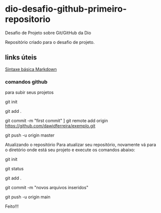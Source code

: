 # dio-desafio-github-primeiro-repositorio
Desafio de Projeto sobre Git/GitHub da Dio

Repositório criado para o desafio de projeto.

## links úteis 
[Sintaxe básica Markdown](https://www.markdownguide.org/)

### comandos github
para subir seus projetos

git init

git add .

git commit -m "first commit"
]
git remote add origin https://github.com/dawidferreira/exemplo.git

git push -u origin master

Atualizando o repositório
Para atualizar seu repositório, novamente vá para o diretório onde está seu projeto e execute os comandos abaixo:

git init

git status

git add .

git commit -m "novos arquivos inseridos"

git push -u origin main

Feito!!!
